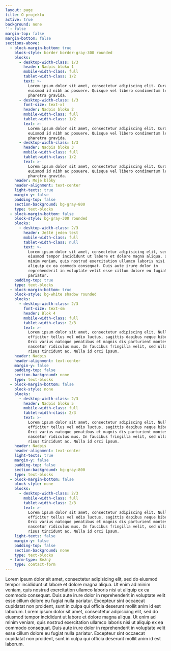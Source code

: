 ```yaml
---
layout: page
title: O projektu
active: true
background: none
'': false
margin-top: false
margin-bottom: false
sections-above:
  - block-margin-bottom: true
    block-style: border border-gray-300 rounded
    blocks:
      - desktop-width-class: 1/3
        header: Nadpis bloku 1
        mobile-width-class: full
        tablet-width-class: 1/2
        text: >-
          Lorem ipsum dolor sit amet, consectetur adipiscing elit. Curabitur
          euismod id nibh ac posuere. Quisque vel libero condimentum lectus
          pharetra gravida.
      - desktop-width-class: 1/3
        font-size: text-xl
        header: Nadpis bloku 2
        mobile-width-class: full
        tablet-width-class: 1/2
        text: >-
          Lorem ipsum dolor sit amet, consectetur adipiscing elit. Curabitur
          euismod id nibh ac posuere. Quisque vel libero condimentum lectus
          pharetra gravida.
      - desktop-width-class: 1/3
        header: Nadpis bloku 3
        mobile-width-class: full
        tablet-width-class: 1/2
        text: >-
          Lorem ipsum dolor sit amet, consectetur adipiscing elit. Curabitur
          euismod id nibh ac posuere. Quisque vel libero condimentum lectus
          pharetra gravida.
    header: Moje bloky
    header-alignment: text-center
    light-texts: true
    margin-y: false
    padding-top: false
    section-background: bg-gray-800
    type: text-blocks
  - block-margin-bottom: false
    block-style: bg-gray-300 rounded
    blocks:
      - desktop-width-class: 2/3
        header: Ještě jeden test
        mobile-width-class: full
        tablet-width-class: null
        text: >-
          Lorem ipsum dolor sit amet, consectetur adipisicing elit, sed do
          eiusmod tempor incididunt ut labore et dolore magna aliqua. Ut enim ad
          minim veniam, quis nostrud exercitation ullamco laboris nisi ut
          aliquip ex ea commodo consequat. Duis aute irure dolor in
          reprehenderit in voluptate velit esse cillum dolore eu fugiat nulla
          pariatur.
    padding-top: true
    type: text-blocks
  - block-margin-bottom: true
    block-style: bg-white shadow rounded
    blocks:
      - desktop-width-class: 2/3
        font-size: text-sm
        header: Blok 4
        mobile-width-class: full
        tablet-width-class: 2/3
        text: >-
          Lorem ipsum dolor sit amet, consectetur adipiscing elit. Nullam
          efficitur tellus vel odio luctus, sagittis dapibus neque bibendum.
          Orci varius natoque penatibus et magnis dis parturient montes,
          nascetur ridiculus mus. In faucibus fringilla velit, sed ullamcorper
          risus tincidunt ac. Nulla id orci ipsum.
    header: Nadpis
    header-alignment: text-center
    margin-y: false
    padding-top: false
    section-background: none
    type: text-blocks
  - block-margin-bottom: false
    block-style: none
    blocks:
      - desktop-width-class: 2/3
        header: Nadpis bloku 5
        mobile-width-class: full
        tablet-width-class: 2/3
        text: >-
          Lorem ipsum dolor sit amet, consectetur adipiscing elit. Nullam
          efficitur tellus vel odio luctus, sagittis dapibus neque bibendum.
          Orci varius natoque penatibus et magnis dis parturient montes,
          nascetur ridiculus mus. In faucibus fringilla velit, sed ullamcorper
          risus tincidunt ac. Nulla id orci ipsum.
    header: Nadpis
    header-alignment: text-center
    light-texts: true
    margin-y: false
    padding-top: false
    section-background: bg-gray-800
    type: text-blocks
  - block-margin-bottom: false
    block-style: none
    blocks:
      - desktop-width-class: 2/3
        mobile-width-class: full
        tablet-width-class: 2/3
        text: >-
          Lorem ipsum dolor sit amet, consectetur adipiscing elit. Nullam
          efficitur tellus vel odio luctus, sagittis dapibus neque bibendum.
          Orci varius natoque penatibus et magnis dis parturient montes,
          nascetur ridiculus mus. In faucibus fringilla velit, sed ullamcorper
          risus tincidunt ac. Nulla id orci ipsum.
    light-texts: false
    margin-y: false
    padding-top: false
    section-background: none
    type: text-blocks
  - form-type: Běžný
    type: contact-form
---
```

Lorem ipsum dolor sit amet, consectetur adipisicing elit, sed do eiusmod tempor incididunt ut labore et dolore magna aliqua. Ut enim ad minim veniam, quis nostrud exercitation ullamco laboris nisi ut aliquip ex ea commodo consequat. Duis aute irure dolor in reprehenderit in voluptate velit esse cillum dolore eu fugiat nulla pariatur. Excepteur sint occaecat cupidatat non proident, sunt in culpa qui officia deserunt mollit anim id est laborum. Lorem ipsum dolor sit amet, consectetur adipisicing elit, sed do eiusmod tempor incididunt ut labore et dolore magna aliqua. Ut enim ad minim veniam, quis nostrud exercitation ullamco laboris nisi ut aliquip ex ea commodo consequat. Duis aute irure dolor in reprehenderit in voluptate velit esse cillum dolore eu fugiat nulla pariatur. Excepteur sint occaecat cupidatat non proident, sunt in culpa qui officia deserunt mollit anim id est laborum.
